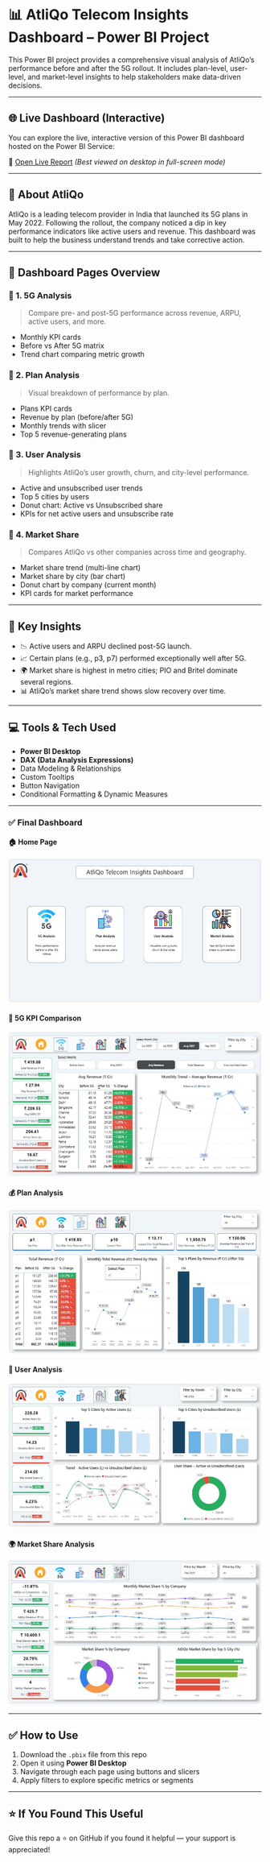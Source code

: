 # 📊 AtliQo Telecom Insights Dashboard – Power BI Project

This Power BI project provides a comprehensive visual analysis of AtliQo’s performance before and after the 5G rollout. It includes plan-level, user-level, and market-level insights to help stakeholders make data-driven decisions.

---

## 🌐 Live Dashboard (Interactive)

You can explore the live, interactive version of this Power BI dashboard hosted on the Power BI Service:

🔗 [Open Live Report](https://app.powerbi.com/view?r=eyJrIjoiODAzODE2ZDktYmM3Yi00MjcyLTg2MWUtNzkwNDQyNjliMDQyIiwidCI6ImM2ZTU0OWIzLTVmNDUtNDAzMi1hYWU5LWQ0MjQ0ZGM1YjJjNCJ9)
*(Best viewed on desktop in full-screen mode)*

---

## 🏢 About AtliQo

AtliQo is a leading telecom provider in India that launched its 5G plans in May 2022. Following the rollout, the company noticed a dip in key performance indicators like active users and revenue. This dashboard was built to help the business understand trends and take corrective action.

---

## 📌 Dashboard Pages Overview

### 🔹 1. 5G Analysis

> Compare pre- and post-5G performance across revenue, ARPU, active users, and more.

- Monthly KPI cards
- Before vs After 5G matrix
- Trend chart comparing metric growth

### 🔹 2. Plan Analysis

> Visual breakdown of performance by plan.

- Plans KPI cards
- Revenue by plan (before/after 5G)
- Monthly trends with slicer
- Top 5 revenue-generating plans

### 🔹 3. User Analysis

> Highlights AtliQo’s user growth, churn, and city-level performance.

- Active and unsubscribed user trends
- Top 5 cities by users
- Donut chart: Active vs Unsubscribed share
- KPIs for net active users and unsubscribe rate

### 🔹 4. Market Share

> Compares AtliQo vs other companies across time and geography.

- Market share trend (multi-line chart)
- Market share by city (bar chart)
- Donut chart by company (current month)
- KPI cards for market performance

---

## 🧠 Key Insights

- 📉 Active users and ARPU declined post-5G launch.
- 📈 Certain plans (e.g., p3, p7) performed exceptionally well after 5G.
- 🌍 Market share is highest in metro cities; PIO and Britel dominate several regions.
- 📊 AtliQo’s market share trend shows slow recovery over time.

---

## 💻 Tools & Tech Used

- **Power BI Desktop**
- **DAX (Data Analysis Expressions)**
- Data Modeling & Relationships
- Custom Tooltips
- Button Navigation
- Conditional Formatting & Dynamic Measures

---

### ✅ Final Dashboard

#### 🏠 Home Page  
![Home](https://github.com/ShubhamVimal/AtliQo_Telecom_Analysis/blob/main/Home.JPG)

#### 📶 5G KPI Comparison  
![5G Analysis](https://github.com/ShubhamVimal/AtliQo_Telecom_Analysis/blob/main/5G_Analysis.JPG)

#### 💰 Plan Analysis  
![Plan Analysis](https://github.com/ShubhamVimal/AtliQo_Telecom_Analysis/blob/main/Plan_Analysis.JPG)

#### 👥 User Analysis  
![User Analysis](https://github.com/ShubhamVimal/AtliQo_Telecom_Analysis/blob/main/User_Analysis.JPG)

#### 🌍 Market Share Analysis  
![Market Analysis](https://github.com/ShubhamVimal/AtliQo_Telecom_Analysis/blob/main/Market_Analysis.JPG)


---

## ✅ How to Use

1. Download the `.pbix` file from this repo  
2. Open it using **Power BI Desktop**  
3. Navigate through each page using buttons and slicers  
4. Apply filters to explore specific metrics or segments  

---

## ⭐ If You Found This Useful

Give this repo a ⭐ on GitHub if you found it helpful — your support is appreciated!
